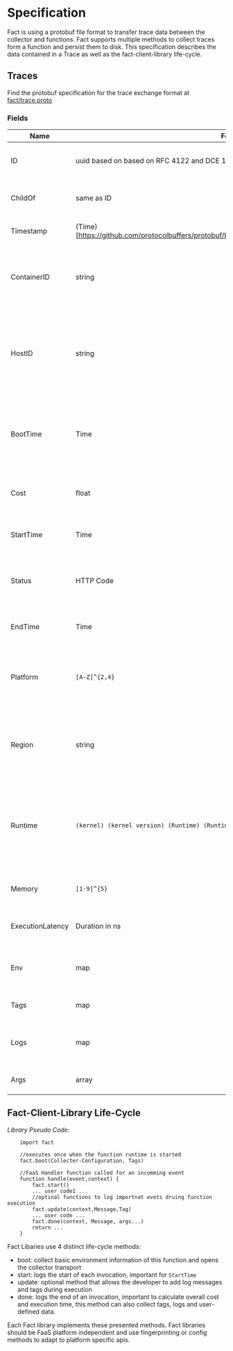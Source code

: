 # Specification

Fact is using a protobuf file format to transfer trace data between the collector and functions.
Fact supports multiple methods to collect traces form a function and persist them to disk. 
This specification describes the data contained in a Trace as well as the fact-client-library life-cycle.

## Traces
Find the protobuf specification for the trace exchange format at  [fact/trace.proto](../fact/trace.proto)

### Fields
 
| Name | Format | Description |
| ---- |  ------ | ----------- |
| ID   | uuid  based on based on RFC 4122 and DCE 1.1: Authentication and Security Services | a unique id for a function trace | 
| ChildOf |  same as ID | Null or a uuid of a parent function |
| Timestamp | (Time)[https://github.com/protocolbuffers/protobuf/blob/master/src/google/protobuf/timestamp.proto] | the time this trace was generated | 
| ContainerID | string | a unique function identifier that remains the same for a warm function | 
| HostID | string | a unique string identifying a function host, can be empty for FaaS platforms that can't be fingerprinted|
| BootTime | Time | the time a function was first started. This time states the same for a warm function | 
| Cost | float | accumulated cost of a function execution at this time | 
| StartTime | Time | the time a function invocation started | 
| Status | HTTP Code | the result of a function invocation, encoded as a HTTP Code | 
| EndTime | Time | the time a function invocation finished | 
| Platform | `[A-Z]^{2,4}` | Platform identifier string, e.g., AWS for AWS Lambda Functions. |
| Region | string | Cloud region name the function is running at. Naming depends on the cloud provider | 
| Runtime | `(kernel) (kernel version) (Runtime) (Runtime Version)`| the system fingerprint string. Should contain the kernel, runtime (Python), runtime version (2.7) |
| Memory | `[1-9]^{5}` | Amount of allocated function memory. | 
| ExecutionLatency| Duration in ns | current execution duration for this trace. | 
| Env | map | collection of environment variables available to the function | 
| Tags | map | user defined tags for this trace | 
| Logs | map | map of timestamps and user define log messages | 
| Args | array | array of user defined string data | 

## Fact-Client-Library Life-Cycle

*Library Pseudo Code:*

```
    import fact

    //executes once when the function runtime is started
    fact.boot(Collecter-Configuration, Tags)
    
    //FaaS Handler function called for an incomming event
    function handle(event,context) {
        fact.start()
        ... user code1 ...
        //optinal functions to log importnat evets druing function execution
        fact.update(context,Message,Tag)
        ... user code ...
        fact.done(context, Message, args...)
        return ...
    }
```

Fact Libaries use 4 distinct life-cycle methods:
 - boot: collect basic environment information of this function and opens the collector transport
 - start: logs the start of each invocation, important for `StartTime`
 - update: optional method that allows the developer to add log messages and tags during execution
 - done: logs the end of an invocation, important to calculate overall cost and execution time, this method can also collect tags, logs and user-defined data.
 
Each Fact library implements these presented methods. Fact libraries should be FaaS platform independent and use fingerprinting or config methods to adapt to platform specific apis. 

